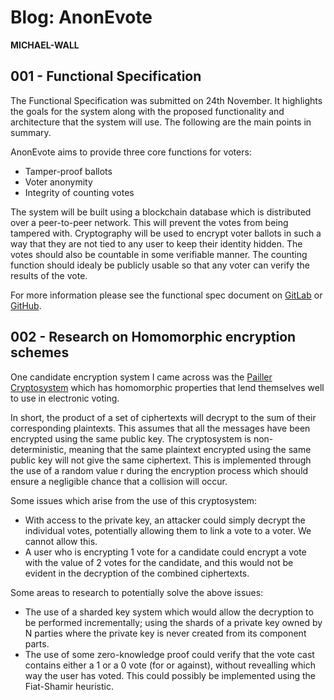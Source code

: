# Blog: AnonEvote

**MICHAEL-WALL**

## 001 - Functional Specification

The Functional Specification was submitted on 24th November. It highlights the goals for the system along with the proposed functionality and architecture that the system will use. The following are the main points in summary.

AnonEvote aims to provide three core functions for voters:
- Tamper-proof ballots
- Voter anonymity
- Integrity of counting votes

The system will be built using a blockchain database which is distributed over a peer-to-peer network. This will prevent the votes from being tampered with. Cryptography will be used to encrypt voter ballots in such a way that they are not tied to any user to keep their identity hidden. The votes should also be countable in some verifiable manner. The counting function should idealy be publicly usable so that any voter can verify the results of the vote.

For more information please see the functional spec document on [GitLab](https://gitlab.computing.dcu.ie/wallm22/2017-ca400-wallm22/raw/master/docs/functional-spec/func-spec.pdf) or [GitHub](https://github.com/CPSSD/voting/blob/master/docs/functional-spec/func-spec.pdf).

## 002 - Research on Homomorphic encryption schemes

One candidate encryption system I came across was the [Pailler Cryptosystem](http://www.cs.tau.ac.il/~fiat/crypt07/papers/Pai99pai.pdf) which has homomorphic properties that lend themselves well to use in electronic voting.

In short, the product of a set of ciphertexts will decrypt to the sum of their corresponding plaintexts. This assumes that all the messages have been encrypted using the same public key. The cryptosystem is non-deterministic, meaning that the same plaintext encrypted using the same public key will not give the same ciphertext. This is implemented through the use of a random value r during the encryption process which should ensure a negligible chance that a collision will occur.

Some issues which arise from the use of this cryptosystem:
- With access to the private key, an attacker could simply decrypt the individual votes, potentially allowing them to link a vote to a voter. We cannot allow this. 
- A user who is encrypting 1 vote for a candidate could encrypt a vote with the value of 2 votes for the candidate, and this would not be evident in the decryption of the combined ciphertexts.

Some areas to research to potentially solve the above issues:
- The use of a sharded key system which would allow the decryption to be performed incrementally; using the shards of a private key owned by N parties where the private key is never created from its component parts.
- The use of some zero-knowledge proof could verify that the vote cast contains either a 1 or a 0 vote (for or against), without revealling which way the user has voted. This could possibly be implemented using the Fiat-Shamir heuristic.

